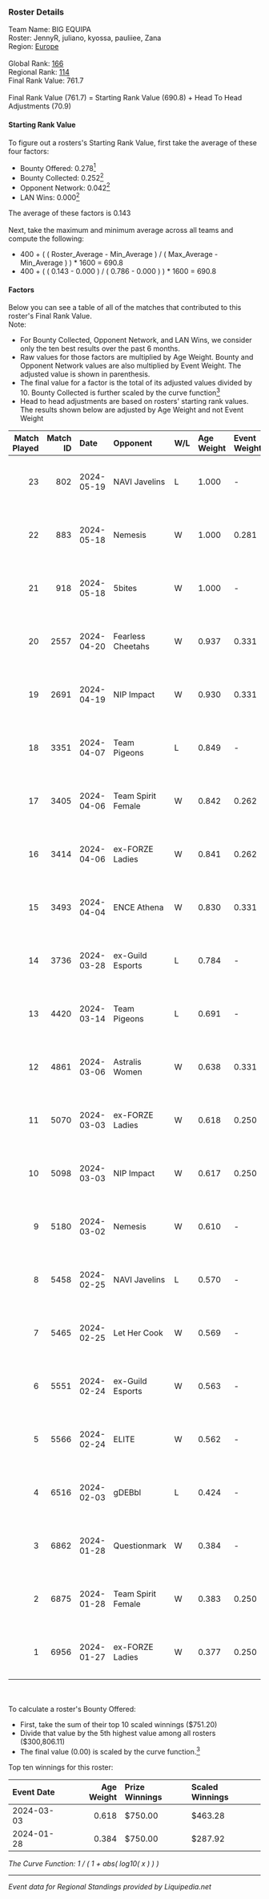 ### Roster Details<br />
Team Name: BIG EQUIPA<br />
Roster: JennyR, juliano, kyossa, pauliiee, Zana<br />
Region: [Europe]( ../standings_europe.md)<br />
<br />
Global Rank: [166](../standings_global.md)<br />
Regional Rank: [114]( ../standings_europe.md)<br />
Final Rank Value:  761.7<br />
<br />
Final Rank Value (761.7) = Starting Rank Value (690.8) + Head To Head Adjustments (70.9)<br />

#### Starting Rank Value<br />
To figure out a rosters's Starting Rank Value, first take the average of these four factors:<br />
- Bounty Offered: 0.278[<sup>1</sup>](#table2)
- Bounty Collected: 0.252[<sup>2</sup>](#table1)
- Opponent Network: 0.042[<sup>2</sup>](#table1)
- LAN Wins: 0.000[<sup>2</sup>](#table1)

The average of these factors is 0.143<br />
<br />
Next, take the maximum and minimum average across all teams and compute the following:<br />
- 400 + ( ( Roster_Average - Min_Average ) / ( Max_Average - Min_Average ) ) * 1600 = 690.8
- 400 + ( ( 0.143 - 0.000 ) / ( 0.786 - 0.000 ) ) * 1600 = 690.8


#### Factors<br />
Below you can see a table of all of the matches that contributed to this roster's Final Rank Value.<br />
Note:<br />

- For Bounty Collected, Opponent Network, and LAN Wins, we consider only the ten best results over the past 6 months.
- Raw values for those factors are multiplied by Age Weight. Bounty and Opponent Network values are also multiplied by Event Weight. The adjusted value is shown in parenthesis.
- The final value for a factor is the total of its adjusted values divided by 10. Bounty Collected is further scaled by the curve function[<sup>3</sup>](#curveFunction)
- Head to head adjustments are based on rosters' starting rank values. The results shown below are adjusted by Age Weight and not Event Weight
<span id="table1"></span><br />


| Match Played | Match ID | Date       | Opponent           | W/L | Age Weight | Event Weight | Bounty Collected | Opponent Network | LAN Wins  | H2H Adj. | Roster                                  |
| -: | -: | :- | :- | :- | :- | :- | :- | :- | :- | -: | :- |
|           23 |      802 | 2024-05-19 | NAVI Javelins      | L   | 1.000      | -            | -                | -                | -         |   -12.21 | JennyR, juliano, kyossa, pauliiee, Zana |
|           22 |      883 | 2024-05-18 | Nemesis            | W   | 1.000      | 0.281        | -                | 0.102 (0.029)    | 0 (0.000) |     6.44 | JennyR, juliano, kyossa, pauliiee, Zana |
|           21 |      918 | 2024-05-18 | 5bites             | W   | 1.000      | -            | -                | -                | 0 (0.000) |     3.33 | JennyR, juliano, kyossa, pauliiee, Zana |
|           20 |     2557 | 2024-04-20 | Fearless Cheetahs  | W   | 0.937      | 0.331        | 0.006 (0.002)    | 0.149 (0.046)    | 0 (0.000) |    12.93 | JennyR, juliano, kyossa, pauliiee, Zana |
|           19 |     2691 | 2024-04-19 | NIP Impact         | W   | 0.930      | 0.331        | 0.007 (0.002)    | 0.303 (0.093)    | 0 (0.000) |    13.17 | JennyR, juliano, kyossa, pauliiee, Zana |
|           18 |     3351 | 2024-04-07 | Team Pigeons       | L   | 0.849      | -            | -                | -                | -         |   -10.80 | JennyR, juliano, kyossa, pauliiee, Zana |
|           17 |     3405 | 2024-04-06 | Team Spirit Female | W   | 0.842      | 0.262        | 0.005 (0.001)    | 0.216 (0.048)    | 0 (0.000) |    10.98 | JennyR, juliano, kyossa, pauliiee, Zana |
|           16 |     3414 | 2024-04-06 | ex-FORZE Ladies    | W   | 0.841      | 0.262        | 0.005 (0.001)    | 0.164 (0.036)    | 0 (0.000) |    10.19 | JennyR, juliano, kyossa, pauliiee, Zana |
|           15 |     3493 | 2024-04-04 | ENCE Athena        | W   | 0.830      | 0.331        | 0.004 (0.001)    | 0.215 (0.059)    | 0 (0.000) |    11.43 | JennyR, juliano, kyossa, pauliiee, Zana |
|           14 |     3736 | 2024-03-28 | ex-Guild Esports   | L   | 0.784      | -            | -                | -                | -         |   -12.74 | JennyR, juliano, kyossa, pauliiee, Zana |
|           13 |     4420 | 2024-03-14 | Team Pigeons       | L   | 0.691      | -            | -                | -                | -         |    -9.52 | JennyR, juliano, kyossa, pauliiee, Zana |
|           12 |     4861 | 2024-03-06 | Astralis Women     | W   | 0.638      | 0.331        | 0.003 (0.001)    | -                | 0 (0.000) |     6.94 | JennyR, juliano, kyossa, pauliiee, Zana |
|           11 |     5070 | 2024-03-03 | ex-FORZE Ladies    | W   | 0.618      | 0.250        | 0.005 (0.001)    | 0.164 (0.025)    | 0 (0.000) |     8.21 | JennyR, juliano, kyossa, pauliiee, Zana |
|           10 |     5098 | 2024-03-03 | NIP Impact         | W   | 0.617      | 0.250        | 0.007 (0.001)    | 0.303 (0.047)    | 0 (0.000) |     8.72 | JennyR, juliano, kyossa, pauliiee, Zana |
|            9 |     5180 | 2024-03-02 | Nemesis            | W   | 0.610      | -            | -                | -                | -         |     7.16 | JennyR, juliano, kyossa, pauliiee, Zana |
|            8 |     5458 | 2024-02-25 | NAVI Javelins      | L   | 0.570      | -            | -                | -                | -         |    -6.75 | JennyR, juliano, kyossa, pauliiee, Zana |
|            7 |     5465 | 2024-02-25 | Let Her Cook       | W   | 0.569      | -            | -                | -                | -         |     5.31 | JennyR, juliano, kyossa, pauliiee, Zana |
|            6 |     5551 | 2024-02-24 | ex-Guild Esports   | W   | 0.563      | -            | -                | -                | -         |     9.23 | JennyR, juliano, kyossa, pauliiee, Zana |
|            5 |     5566 | 2024-02-24 | ELITE              | W   | 0.562      | -            | -                | -                | -         |     2.80 | JennyR, juliano, kyossa, pauliiee, Zana |
|            4 |     6516 | 2024-02-03 | gDEBbl             | L   | 0.424      | -            | -                | -                | -         |   -10.21 | JennyR, juliano, kyossa, pauliiee, Zana |
|            3 |     6862 | 2024-01-28 | Questionmark       | W   | 0.384      | -            | -                | -                | -         |     4.72 | JennyR, juliano, kyossa, pauliiee, Zana |
|            2 |     6875 | 2024-01-28 | Team Spirit Female | W   | 0.383      | 0.250        | 0.005 (0.001)    | 0.216 (0.021)    | -         |     5.79 | JennyR, juliano, kyossa, pauliiee, Zana |
|            1 |     6956 | 2024-01-27 | ex-FORZE Ladies    | W   | 0.377      | 0.250        | 0.005 (0.000)    | 0.164 (0.015)    | -         |     5.72 | JennyR, juliano, kyossa, pauliiee, Zana |

<br />
<span id="table2"></span><br />
To calculate a roster's Bounty Offered:<br />

- First, take the sum of their top 10 scaled winnings ($751.20)
- Divide that value by the 5th highest value among all rosters ($300,806.11)
- The final value (0.00) is scaled by the curve function.[<sup>3</sup>](#curveFunction)

Top ten winnings for this roster:<br />

| Event Date | Age Weight | Prize Winnings | Scaled Winnings |
| :- | -: | :- | :- |
| 2024-03-03 |      0.618 | $750.00        | $463.28         |
| 2024-01-28 |      0.384 | $750.00        | $287.92         |


<span id="curveFunction"></span>_The Curve Function: 1 / ( 1 + abs( log10( x ) ) )_<br />

---
_Event data for Regional Standings provided by Liquipedia.net_<br />
